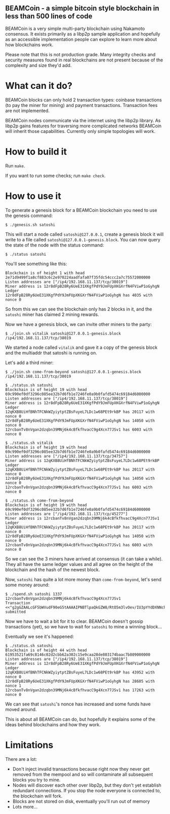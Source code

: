 BEAMCoin - a simple bitcoin style blockchain in less than 500 lines of code
----------------------------------------------------------------------------

BEAMCoin is a very simple multi-party blockchain using Nakamoto consensus. It
exists primarily as a libp2p sample application and hopefully as an accessible
implementation people can explore to learn more about how blockchains work.

Please note that this is not production grade. Many integrity checks and
security measures found in real blockchains are not present because of the
complexity and size they'd add.

What can it do?
================

BEAMCoin blocks can only hold 2 transaction types: coinbase transactions (to pay
the miner for mining) and payment transactions. Transaction fees are not
implemented.

BEAMCoin nodes communicate via the internet using the libp2p library. As libp2p
gains features for traversing more complicated networks BEAMCoin will inherit
those capabilities. Currently only simple topologies will work.

How to build it
===============

Run `make`.

If you want to run some checks; run `make check`.


How to use it
=============

To generate a genesis block for a BEAMCoin blockchain you need to use the
genesis command:

    $ ./genesis.sh satoshi

This will start a node called `satoshi@127.0.0.1`, create a genesis block it
will write to a file called `satoshi@127.0.0.1-genesis.block`. You can now query
the state of the node with the status command:

    $ ./status satoshi

You'll see something like this:

```
Blockchain is of height 1 with head 2e71d9499f1a8cf883c6c2e970224aadfafa07f35fdc54ccc2a7c75572000000
Listen addresses are ["/ip4/192.168.11.137/tcp/38019"]
Miner address is 12r8dFpB28Ry6UeE31XKgfPdY9JmFUpXKGXrfN4FViwP1oGyhgN
Ledger
12r8dFpB28Ry6UeE31XKgfPdY9JmFUpXKGXrfN4FViwP1oGyhgN has 4035 with nonce 0
```

So from this we can see the blockchain only has 2 blocks in it, and the
`satoshi` miner has claimed 2 mining rewards.

Now we have a genesis block, we can invite other miners to the party:

    $ ./join.sh vitalik satoshi@127.0.0.1-genesis.block /ip4/192.168.11.137/tcp/38019

We started a node called `vitalik` and gave it a copy of the genesis block and
the multiaddr that satoshi is running on.

Let's add a third miner:

    $ ./join.sh come-from-beyond satoshi@127.0.0.1-genesis.block /ip4/192.168.11.137/tcp/38019

```
$ ./status.sh satoshi
Blockchain is of height 19 with head 69c990ef0df3296c085ee32b7d6fb1e7246fe0a9b0fafd5474c69184d6000000
Listen addresses are ["/ip4/192.168.11.137/tcp/38019"]
Miner address is 12r8dFpB28Ry6UeE31XKgfPdY9JmFUpXKGXrfN4FViwP1oGyhgN
Ledger
12qKXB8UiHfBNhTFCNkWZyiytptZBsFuyeL7LDc1w68PEt9rkBP has 20117 with nonce 0
12r8dFpB28Ry6UeE31XKgfPdY9JmFUpXKGXrfN4FViwP1oGyhgN has 14050 with nonce 0
12rcbanTv8nVgan2dzqbn39MNj6k4cBfkfhvacC9g4Xcn77JSv1 has 6003 with nonce 0

$ ./status.sh vitalik
Blockchain is of height 19 with head 69c990ef0df3296c085ee32b7d6fb1e7246fe0a9b0fafd5474c69184d6000000
Listen addresses are ["/ip4/192.168.11.137/tcp/34757"]
Miner address is 12qKXB8UiHfBNhTFCNkWZyiytptZBsFuyeL7LDc1w68PEt9rkBP
Ledger
12qKXB8UiHfBNhTFCNkWZyiytptZBsFuyeL7LDc1w68PEt9rkBP has 20117 with nonce 0
12r8dFpB28Ry6UeE31XKgfPdY9JmFUpXKGXrfN4FViwP1oGyhgN has 14050 with nonce 0
12rcbanTv8nVgan2dzqbn39MNj6k4cBfkfhvacC9g4Xcn77JSv1 has 6003 with nonce 0

$ ./status.sh come-from-beyond
Blockchain is of height 19 with head 69c990ef0df3296c085ee32b7d6fb1e7246fe0a9b0fafd5474c69184d6000000
Listen addresses are ["/ip4/192.168.11.137/tcp/45277"]
Miner address is 12rcbanTv8nVgan2dzqbn39MNj6k4cBfkfhvacC9g4Xcn77JSv1
Ledger
12qKXB8UiHfBNhTFCNkWZyiytptZBsFuyeL7LDc1w68PEt9rkBP has 20117 with nonce 0
12r8dFpB28Ry6UeE31XKgfPdY9JmFUpXKGXrfN4FViwP1oGyhgN has 14050 with nonce 0
12rcbanTv8nVgan2dzqbn39MNj6k4cBfkfhvacC9g4Xcn77JSv1 has 6003 with nonce 0
```

So we can see the 3 miners have arrived at consensus (it can take a while). They
all have the same ledger values and all agree on the height of the blockchain
and the hash of the newest block.

Now, `satoshi` has quite a lot more money than `come-from-beyond`, let's send
some money around:

```
$ ./spend.sh satoshi 1337 12rcbanTv8nVgan2dzqbn39MNj6k4cBfkfhvacC9g4Xcn77JSv1
Transaction <<"g2gGZAALcGF5bWVudF90eG5tAAAAIPNBTlpaQkGZW8/RtO5m3lvOev/IU3pYYdDXNNcheqEnbQAAACD0WaJ07I+IT4Tr3KX0T7YVL9U+tm9GNVvP90DbKDsNq2IAAAU5YQFtAAAASDBGAiEAmzeJ9bHFGylaq9/V9JYzD57X7Jtu/b779VaqkkR7VckCIQDNHvmIZKc1dn0sr4vomSGzBy6/Z7Sp5lMm2PXw5AtS7A==">> submitted
```

Now we have to wait a bit for it to clear. BEAMCoin doesn't gossip transactions
(yet), so we have to wait for `satoshi` to mine a winning block...

Eventually we see it's happened:

```
$ ./status.sh satoshi
Blockchain is of height 44 with head 61953521fa69c8146c02d2cbb62a302c15e9caa28de803174baac7b809000000
Listen addresses are ["/ip4/192.168.11.137/tcp/38019"]
Miner address is 12r8dFpB28Ry6UeE31XKgfPdY9JmFUpXKGXrfN4FViwP1oGyhgN
Ledger
12qKXB8UiHfBNhTFCNkWZyiytptZBsFuyeL7LDc1w68PEt9rkBP has 43952 with nonce 0
12r8dFpB28Ry6UeE31XKgfPdY9JmFUpXKGXrfN4FViwP1oGyhgN has 28605 with nonce 1
12rcbanTv8nVgan2dzqbn39MNj6k4cBfkfhvacC9g4Xcn77JSv1 has 17263 with nonce 0
```

We can see that `satoshi`'s nonce has increased and some funds have moved
around.

This is about all BEAMCoin can do, but hopefully it explains some of the ideas
behind blockchains and how they work.

Limitations
==========

There are a lot:

* Don't inject invalid transactions because right now they never
get removed from the mempool and so will contaminate all subsequent blocks you
try to mine.
* Nodes will discover each other over libp2p, but they don't yet establish
redundant connections. If you stop the node everyone is connected to, the
blockchain will fork.
* Blocks are not stored on disk, eventually you'll run out of memory
* Lots more...
